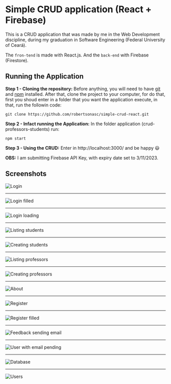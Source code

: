 # Simple CRUD application (React + Firebase)

This is a CRUD application that was made by me in the Web Development discipline, during my graduation in Software Engineering (Federal University of Ceará).

The `fron-tend` is made with React.js. And the `back-end` with Firebase (Firestore).

## Running the Application

**Step 1 - Cloning the repository:** Before anything, you will need to have [git](https://git-scm.com/book/en/v2/Getting-Started-Installing-Git) and [npm](https://docs.npmjs.com/downloading-and-installing-node-js-and-npm) installed. After that, clone the project to your computer, for do that, first you shoud enter in a folder that you want the application execute, in that, run the followin code: 

`git clone https://github.com/robertsonasc/simple-crud-react.git`

**Step 2 - Infact running the Application:** In the folder application (crud-professors-students) run: 

`npm start`

**Step 3 - Using the CRUD:** Enter in http://localhost:3000/ and be happy :smiley:

**OBS:** I am submitting Firebase API Key, with expiry date set to 3/11/2023.

## Screenshots

![](https://github.com/robertsonasc/simple-crud-react/blob/master/data/screenshots/01%20-%20login.png?raw=true "Login")
***
![](https://github.com/robertsonasc/simple-crud-react/blob/master/data/screenshots/02%20-%20login2.png?raw=true "Login filled")
***
![](https://github.com/robertsonasc/simple-crud-react/blob/master/data/screenshots/03%20-%20login3.png?raw=true "Login loading")
***
![](https://github.com/robertsonasc/simple-crud-react/blob/master/data/screenshots/04%20-%20listStudents.png?raw=true "Listing students")
***
![](https://github.com/robertsonasc/simple-crud-react/blob/master/data/screenshots/05%20-%20createStudent.png?raw=true "Creating students")
***
![](https://github.com/robertsonasc/simple-crud-react/blob/master/data/screenshots/06%20-%20listProfessors.png?raw=true "Listing professors")
***
![](https://github.com/robertsonasc/simple-crud-react/blob/master/data/screenshots/07%20-%20createProfessor.png?raw=true "Creating professors")
***
![](https://github.com/robertsonasc/simple-crud-react/blob/master/data/screenshots/08%20-%20about.png?raw=true "About")
***
![](https://github.com/robertsonasc/simple-crud-react/blob/master/data/screenshots/09%20-%20register.png?raw=true "Register")
***
![](https://github.com/robertsonasc/simple-crud-react/blob/master/data/screenshots/10%20-%20register2.png?raw=true "Register filled")
***
![](https://github.com/robertsonasc/simple-crud-react/blob/master/data/screenshots/10.1%20-%20Feedback%20sending%20email.png?raw=true "Feedback sending email")
***
![](https://github.com/robertsonasc/simple-crud-react/blob/master/data/screenshots/11%20-%20userEmailPending.png?raw=true "User with email pending")
***
![](https://github.com/robertsonasc/simple-crud-react/blob/master/data/screenshots/12%20-%20database.png?raw=true "Database")
***
![](https://github.com/robertsonasc/simple-crud-react/blob/master/data/screenshots/13%20-%20users.png?raw=true "Users")